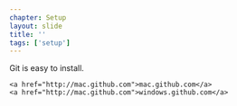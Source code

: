 ```yaml
---
chapter: Setup
layout: slide
title: ''
tags: ['setup']
---
```


<div class="sticky">
	<span><i class="icon-cloud-download"> </i></span>
	Git is easy to install.

	<a href="http://mac.github.com">mac.github.com</a>
	<a href="http://mac.github.com">windows.github.com</a>
</div>